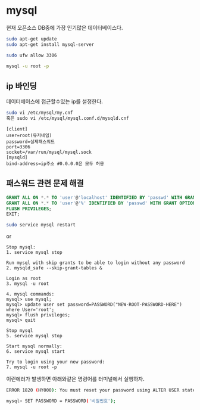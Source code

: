 # mysql

현재 오픈소스 DB중에 가장 인기많은 데이터베이스다.

```bash
sudo apt-get update
sudo apt-get install mysql-server

sudo ufw allow 3306

mysql -u root -p
```

## ip 바인딩

데이터베이스에 접근할수있는 ip를 설정한다.

```bash
sudo vi /etc/mysql/my.cnf
혹은 sudo vi /etc/mysql/mysql.conf.d/mysqld.cnf
```

```text
[client]
user=root(유저네임)
password=실제패스워드
port=3306
socket=/var/run/mysql/mysql.sock
[mysqld]
bind-address=ip주소 #0.0.0.0은 모두 허용
```

## 패스워드 관련 문제 해결

```sql
GRANT ALL ON *.* TO 'user'@'localhost' IDENTIFIED BY 'passwd' WITH GRANT OPTION;
GRANT ALL ON *.* TO 'user'@'%' IDENTIFIED BY 'passwd' WITH GRANT OPTION;
FLUSH PRIVILEGES;
EXIT;
```

```bash
sudo service mysql restart
```

or

```text
Stop mysql:
1. service mysql stop

Run mysql with skip grants to be able to login without any password
2. mysqld_safe --skip-grant-tables &

Login as root
3. mysql -u root

4. mysql commands:
mysql> use mysql;
mysql> update user set password=PASSWORD("NEW-ROOT-PASSWORD-HERE") where User='root';
mysql> flush privileges;
mysql> quit

Stop mysql
5. service mysql stop

Start mysql normally:
6. service mysql start

Try to login using your new password:
7. mysql -u root -p
```

이런에러가 발생하면 아래와같은 명령어를 터미널에서 실행하자.

```bash
ERROR 1820 (HY000): You must reset your password using ALTER USER statement before executing this statement.
```

```bash
mysql> SET PASSWORD = PASSWORD('비밀번호');
```

